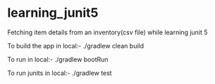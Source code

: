 # learning_junit5
Fetching item details from an inventory(csv file) while learning junit 5

To build the app in local:- ./gradlew clean build

To run in local:- ./gradlew bootRun

To run junits in local:- ./gradlew test
